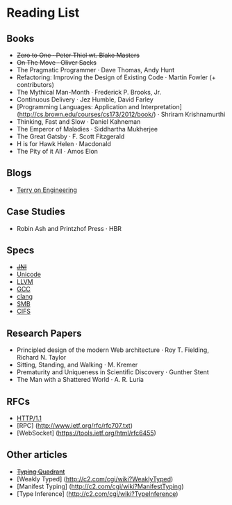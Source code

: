 # Reading List

## Books
* ~~Zero to One · Peter Thiel wt. Blake Masters~~
* ~~On The Move · Oliver Sacks~~
* The Pragmatic Programmer · Dave Thomas, Andy Hunt
* Refactoring: Improving the Design of Existing Code · Martin Fowler (+ contributors)
* The Mythical Man-Month · Frederick P. Brooks, Jr.
* Continuous Delivery · Jez Humble, David Farley
* [Programming Languages: Application and Interpretation] (http://cs.brown.edu/courses/cs173/2012/book/) · Shriram Krishnamurthi
* Thinking, Fast and Slow · Daniel Kahneman
* The Emperor of Maladies · Siddhartha Mukherjee
* The Great Gatsby · F. Scott Fitzgerald
* H is for Hawk Helen · Macdonald
* The Pity of it All · Amos Elon

## Blogs
* [Terry on Engineering](https://microsoft-my.sharepoint.com/personal/tcrowley_microsoft_com/Blog/Lists/Posts/AllPosts.aspx)

## Case Studies
* Robin Ash and Printzhof Press · HBR

## Specs
* [~~JNI~~](http://docs.oracle.com/javase/7/docs/technotes/guides/jni/spec/jniTOC.html)
* [Unicode](http://unicode.org)
* [LLVM](http://llvm.org)
* [GCC](https://gcc.gnu.org)
* [clang](http://clang.llvm.org)
* [SMB](https://msdn.microsoft.com/en-us/library/cc246231.aspx)
* [CIFS](https://msdn.microsoft.com/en-us/library/ee442092.aspx)

## Research Papers
* Principled design of the modern Web architecture · Roy T. Fielding, Richard N. Taylor
* Sitting, Standing, and Walking · M. Kremer
* Prematurity and Uniqueness in Scientific Discovery · Gunther Stent
* The Man with a Shattered World · A. R. Luria

## RFCs
* [HTTP/1.1](http://www.ietf.org/rfc/rfc2616.txt)
* [RPC] (http://www.ietf.org/rfc/rfc707.txt)
* [WebSocket] (https://tools.ietf.org/html/rfc6455)

## Other articles
* ~~[Typing Quadrant](http://c2.com/cgi/wiki?TypingQuadrant)~~
* [Weakly Typed] (http://c2.com/cgi/wiki?WeaklyTyped)
* [Manifest Typing] (http://c2.com/cgi/wiki?ManifestTyping)
* [Type Inference] (http://c2.com/cgi/wiki?TypeInference)
